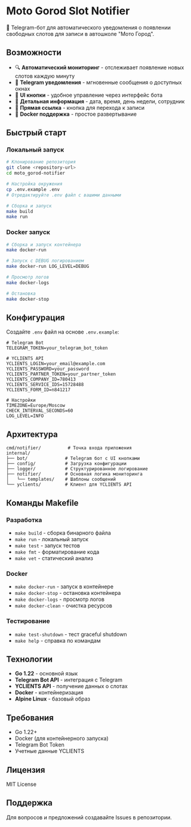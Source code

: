 # Moto Gorod Slot Notifier

🚗 Telegram-бот для автоматического уведомления о появлении свободных слотов для записи в автошколе "Мото Город".

## Возможности

- 🔍 **Автоматический мониторинг** - отслеживает появление новых слотов каждую минуту
- 📱 **Telegram уведомления** - мгновенные сообщения о доступных окнах
- 🎯 **UI кнопки** - удобное управление через интерфейс бота
- 📅 **Детальная информация** - дата, время, день недели, сотрудник
- 🔗 **Прямая ссылка** - кнопка для перехода к записи
- 🐳 **Docker поддержка** - простое развертывание

## Быстрый старт

### Локальный запуск

```bash
# Клонирование репозитория
git clone <repository-url>
cd moto_gorod-notifier

# Настройка окружения
cp .env.example .env
# Отредактируйте .env файл с вашими данными

# Сборка и запуск
make build
make run
```

### Docker запуск

```bash
# Сборка и запуск контейнера
make docker-run

# Запуск с DEBUG логированием
make docker-run LOG_LEVEL=DEBUG

# Просмотр логов
make docker-logs

# Остановка
make docker-stop
```

## Конфигурация

Создайте `.env` файл на основе `.env.example`:

```env
# Telegram Bot
TELEGRAM_TOKEN=your_telegram_bot_token

# YCLIENTS API
YCLIENTS_LOGIN=your_email@example.com
YCLIENTS_PASSWORD=your_password
YCLIENTS_PARTNER_TOKEN=your_partner_token
YCLIENTS_COMPANY_ID=780413
YCLIENTS_SERVICE_IDS=15728488
YCLIENTS_FORM_ID=n841217

# Настройки
TIMEZONE=Europe/Moscow
CHECK_INTERVAL_SECONDS=60
LOG_LEVEL=INFO
```

## Архитектура

```
cmd/notifier/          # Точка входа приложения
internal/
├── bot/              # Telegram бот с UI кнопками
├── config/           # Загрузка конфигурации
├── logger/           # Структурированное логирование
├── notifier/         # Основная логика мониторинга
│   └── templates/    # Шаблоны сообщений
└── yclients/         # Клиент для YCLIENTS API
```

## Команды Makefile

### Разработка
- `make build` - сборка бинарного файла
- `make run` - локальный запуск
- `make test` - запуск тестов
- `make fmt` - форматирование кода
- `make vet` - статический анализ

### Docker
- `make docker-run` - запуск в контейнере
- `make docker-stop` - остановка контейнера
- `make docker-logs` - просмотр логов
- `make docker-clean` - очистка ресурсов

### Тестирование
- `make test-shutdown` - тест graceful shutdown
- `make help` - справка по командам

## Технологии

- **Go 1.22** - основной язык
- **Telegram Bot API** - интеграция с Telegram
- **YCLIENTS API** - получение данных о слотах
- **Docker** - контейнеризация
- **Alpine Linux** - базовый образ

## Требования

- Go 1.22+
- Docker (для контейнерного запуска)
- Telegram Bot Token
- Учетные данные YCLIENTS

## Лицензия

MIT License

## Поддержка

Для вопросов и предложений создавайте Issues в репозитории.